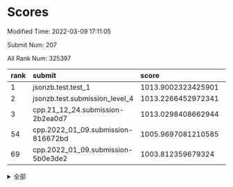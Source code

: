 # Scores

Modified Time: 2022-03-09 17:11:05

Submit Num: 207

All Rank Num: 325397

| rank |               submit               |       score        |       sigma        | pk_num |
| :--- | :--------------------------------- | :----------------- | :----------------- | :----- |
| 1    | jsonzb.test.test_1                 | 1013.9002323425901 | 0.8272178483095135 | 6288   |
| 2    | jsonzb.test.submission_level_4     | 1013.2266452972341 | 0.7598464003514142 | 6286   |
| 3    | cpp.21_12_24.submission-2b2ea0d7   | 1013.0298408662944 | 0.8029436224815458 | 6285   |
| 54   | cpp.2022_01_09.submission-816672bd | 1005.9697081210585 | 0.7184438304226543 | 6289   |
| 69   | cpp.2022_01_09.submission-5b0e3de2 | 1003.812359679324  | 0.7073082629625722 | 6291   |


<details>
<summary>全部</summary>

| rank |                 submit                 |       score        |       sigma        | pk_num |
| :--- | :------------------------------------- | :----------------- | :----------------- | :----- |
| 1    | jsonzb.test.test_1                     | 1013.9002323425901 | 0.8272178483095135 | 6288   |
| 2    | jsonzb.test.submission_level_4         | 1013.2266452972341 | 0.7598464003514142 | 6286   |
| 3    | cpp.21_12_24.submission-2b2ea0d7       | 1013.0298408662944 | 0.8029436224815458 | 6285   |
| 4    | gobigger.level_3.submission_level_3_33 | 1012.7311916283128 | 0.7851378671874973 | 6291   |
| 5    | gobigger.level_3.submission_level_3_2  | 1011.8946431689546 | 0.813538616896647  | 6288   |
| 6    | gobigger.level_3.submission_level_3_5  | 1011.4682703982355 | 0.779967765708314  | 6285   |
| 7    | gobigger.level_3.submission_level_3_27 | 1011.0316681559807 | 0.7524381285937589 | 6290   |
| 8    | gobigger.level_3.submission_level_3_14 | 1010.9712939709653 | 0.7548586462945917 | 6288   |
| 9    | gobigger.level_3.submission_level_3_10 | 1010.8899744045531 | 0.7526086927114387 | 6288   |
| 10   | gobigger.level_3.submission_level_3_7  | 1010.8613089513245 | 0.7707560650551458 | 6288   |
| 11   | gobigger.level_3.submission_level_3_28 | 1010.7311556123022 | 0.7768758930818295 | 6286   |
| 12   | gobigger.level_3.submission_level_3_24 | 1010.551139261208  | 0.7530344162599466 | 6283   |
| 13   | gobigger.level_3.submission_level_3_43 | 1010.5507729442376 | 0.7492318984576503 | 6290   |
| 14   | gobigger.level_3.submission_level_3_8  | 1010.4221087344572 | 0.744258827360838  | 6282   |
| 15   | gobigger.level_3.submission_level_3_35 | 1010.2677667398723 | 0.7773553934102331 | 6287   |
| 16   | gobigger.level_3.submission_level_3_46 | 1010.1919720481224 | 0.765505466823552  | 6287   |
| 17   | gobigger.level_3.submission_level_3_37 | 1010.1890805343892 | 0.7426641786859361 | 6289   |
| 18   | gobigger.level_3.submission_level_3_17 | 1010.1621526692377 | 0.7370178551476    | 6290   |
| 19   | gobigger.level_3.submission_level_3_6  | 1010.156369774528  | 0.7616431426092293 | 6286   |
| 20   | gobigger.level_3.submission_level_3_15 | 1010.1013992507833 | 0.762524526516735  | 6287   |
| 21   | gobigger.level_3.submission_level_3_11 | 1010.076262901297  | 0.7567518335685132 | 6287   |
| 22   | gobigger.level_3.submission_level_3_41 | 1010.0219785209791 | 0.7709756838874315 | 6286   |
| 23   | gobigger.level_3.submission_level_3_44 | 1009.963756411298  | 0.7677968525907521 | 6284   |
| 24   | gobigger.level_3.submission_level_3_26 | 1009.9581091370123 | 0.7841115632065647 | 6292   |
| 25   | gobigger.level_3.submission_level_3_36 | 1009.9336063872292 | 0.7569447732410625 | 6287   |
| 26   | gobigger.level_3.submission_level_3_0  | 1009.9229934068841 | 0.7541122624880124 | 6290   |
| 27   | gobigger.level_3.submission_level_3_20 | 1009.8481553606338 | 0.7777244465037172 | 6288   |
| 28   | gobigger.level_3.submission_level_3_25 | 1009.803996833282  | 0.7445610286820666 | 6291   |
| 29   | gobigger.level_3.submission_level_3_3  | 1009.7856403331855 | 0.7533609990270278 | 6285   |
| 30   | gobigger.level_3.submission_level_3_1  | 1009.7768465469195 | 0.7810522555054584 | 6287   |
| 31   | gobigger.level_3.submission_level_3_42 | 1009.7294479081531 | 0.7684808576785673 | 6286   |
| 32   | gobigger.level_3.submission_level_3_21 | 1009.7012847868033 | 0.7504656526067975 | 6283   |
| 33   | gobigger.level_3.submission_level_3_49 | 1009.6320446878553 | 0.7535918023949678 | 6283   |
| 34   | gobigger.level_3.submission_level_3_31 | 1009.5284105031222 | 0.742055975867035  | 6288   |
| 35   | gobigger.level_3.submission_level_3_9  | 1009.3795150461921 | 0.7499176537131271 | 6283   |
| 36   | gobigger.level_3.submission_level_3_48 | 1009.3073065722964 | 0.7428179583472291 | 6287   |
| 37   | gobigger.level_3.submission_level_3_40 | 1009.2822117572838 | 0.751474351930419  | 6288   |
| 38   | gobigger.level_3.submission_level_3_47 | 1009.2126660276824 | 0.7312153757697235 | 6285   |
| 39   | gobigger.level_3.submission_level_3_30 | 1009.1647815572445 | 0.7577028377676612 | 6288   |
| 40   | gobigger.level_3.submission_level_3_22 | 1009.1217779539807 | 0.7878823574038445 | 6285   |
| 41   | gobigger.level_3.submission_level_3_16 | 1009.0425160108396 | 0.7534395611099224 | 6285   |
| 42   | gobigger.level_3.submission_level_3_19 | 1009.0207854121306 | 0.7732576096315509 | 6284   |
| 43   | gobigger.level_3.submission_level_3_29 | 1008.9129373380806 | 0.7597543547373241 | 6285   |
| 44   | gobigger.level_3.submission_level_3_39 | 1008.8803393936017 | 0.7420972154988706 | 6289   |
| 45   | gobigger.level_3.submission_level_3_4  | 1008.6604402462825 | 0.7444699872580762 | 6287   |
| 46   | gobigger.level_3.submission_level_3_12 | 1008.6470362888558 | 0.7386454816741028 | 6289   |
| 47   | gobigger.level_3.submission_level_3_32 | 1008.4330876499332 | 0.7559103570976379 | 6291   |
| 48   | gobigger.level_3.submission_level_3_13 | 1008.4062790398369 | 0.7422571470001603 | 6288   |
| 49   | gobigger.level_3.submission_level_3_45 | 1008.3455488419511 | 0.7256684433481696 | 6285   |
| 50   | gobigger.level_3.submission_level_3_23 | 1008.321496566948  | 0.752582754401088  | 6290   |
| 51   | gobigger.level_3.submission_level_3_18 | 1008.3164035874852 | 0.7551838160595782 | 6292   |
| 52   | gobigger.level_3.submission_level_3_34 | 1008.1142161630986 | 0.7342858977464042 | 6291   |
| 53   | gobigger.level_3.submission_level_3_38 | 1007.9961796020415 | 0.7426318304755222 | 6288   |
| 54   | cpp.2022_01_09.submission-816672bd     | 1005.9697081210585 | 0.7184438304226543 | 6289   |
| 55   | gobigger.level_1.submission_level_1_29 | 1004.9651692507592 | 0.7150660828365212 | 6288   |
| 56   | gobigger.level_1.submission_level_1_10 | 1004.9314238272126 | 0.7213784052005664 | 6289   |
| 57   | gobigger.level_1.submission_level_1_4  | 1004.6811685782569 | 0.7220890865634008 | 6290   |
| 58   | gobigger.level_1.submission_level_1_46 | 1004.6569463787756 | 0.7153999244910086 | 6285   |
| 59   | gobigger.level_1.submission_level_1_37 | 1004.597872730959  | 0.7247973982099327 | 6288   |
| 60   | gobigger.level_1.submission_level_1_49 | 1004.4327257133992 | 0.7156317673307625 | 6291   |
| 61   | gobigger.level_1.submission_level_1_0  | 1004.2537452241146 | 0.7191603208501587 | 6286   |
| 62   | gobigger.level_1.submission_level_1_24 | 1004.0563736812034 | 0.7247097313974312 | 6287   |
| 63   | gobigger.level_1.submission_level_1_12 | 1004.0466714917457 | 0.7105354559512514 | 6288   |
| 64   | gobigger.level_1.submission_level_1_36 | 1003.9773727123868 | 0.7203249549182646 | 6282   |
| 65   | gobigger.level_1.submission_level_1_39 | 1003.929535039653  | 0.7154781045704595 | 6288   |
| 66   | gobigger.level_1.submission_level_1_20 | 1003.9182275002507 | 0.7178194936454615 | 6283   |
| 67   | gobigger.level_1.submission_level_1_45 | 1003.8975134478949 | 0.7109460573857919 | 6286   |
| 68   | gobigger.level_1.submission_level_1_18 | 1003.8275944689705 | 0.7278513643199654 | 6293   |
| 69   | cpp.2022_01_09.submission-5b0e3de2     | 1003.812359679324  | 0.7073082629625722 | 6291   |
| 70   | gobigger.level_1.submission_level_1_47 | 1003.7607439538809 | 0.7206375151662049 | 6289   |
| 71   | gobigger.level_1.submission_level_1_34 | 1003.7515628583541 | 0.7071710181485403 | 6290   |
| 72   | gobigger.level_1.submission_level_1_28 | 1003.7104781719609 | 0.7040280758039523 | 6295   |
| 73   | gobigger.level_1.submission_level_1_19 | 1003.6991593126634 | 0.7240356800479231 | 6289   |
| 74   | gobigger.level_1.submission_level_1_27 | 1003.6941256109443 | 0.7197783567292575 | 6288   |
| 75   | gobigger.level_1.submission_level_1_2  | 1003.509630324447  | 0.7196478484921259 | 6283   |
| 76   | gobigger.level_1.submission_level_1_32 | 1003.5074790448192 | 0.7094287947287983 | 6279   |
| 77   | gobigger.level_1.submission_level_1_1  | 1003.4739898920368 | 0.7068258264114985 | 6286   |
| 78   | gobigger.level_1.submission_level_1_35 | 1003.4587785843341 | 0.715164073709157  | 6290   |
| 79   | gobigger.level_1.submission_level_1_41 | 1003.418341115695  | 0.7245316141444068 | 6288   |
| 80   | gobigger.level_1.submission_level_1_17 | 1003.3939358464003 | 0.7020949234829897 | 6292   |
| 81   | gobigger.level_1.submission_level_1_21 | 1003.3630473057912 | 0.7112229848645668 | 6287   |
| 82   | gobigger.level_1.submission_level_1_8  | 1003.3542972874145 | 0.7127665272438034 | 6288   |
| 83   | gobigger.level_1.submission_level_1_5  | 1003.3211569845057 | 0.7147319990441896 | 6288   |
| 84   | gobigger.level_1.submission_level_1_31 | 1003.1958891032074 | 0.7113695084695096 | 6294   |
| 85   | gobigger.level_1.submission_level_1_7  | 1003.1951798235359 | 0.7118352032225216 | 6287   |
| 86   | gobigger.level_1.submission_level_1_9  | 1003.1130226451825 | 0.7162865842812189 | 6286   |
| 87   | gobigger.level_1.submission_level_1_33 | 1003.0850044026113 | 0.723027203329926  | 6293   |
| 88   | gobigger.level_1.submission_level_1_23 | 1003.0483744816643 | 0.7092846412688527 | 6284   |
| 89   | gobigger.level_1.submission_level_1_42 | 1002.9762652628572 | 0.7024381324514545 | 6288   |
| 90   | gobigger.level_1.submission_level_1_22 | 1002.8232477194362 | 0.7122466861571262 | 6288   |
| 91   | gobigger.level_1.submission_level_1_3  | 1002.8099272117101 | 0.7045157297328729 | 6284   |
| 92   | gobigger.level_1.submission_level_1_16 | 1002.7809254755    | 0.7135777423398721 | 6288   |
| 93   | gobigger.level_1.submission_level_1_25 | 1002.7434846150503 | 0.7130167820674875 | 6291   |
| 94   | gobigger.level_1.submission_level_1_40 | 1002.7160657512023 | 0.7036175504818712 | 6285   |
| 95   | gobigger.level_1.submission_level_1_43 | 1002.7145072039327 | 0.7066826547726929 | 6280   |
| 96   | gobigger.level_1.submission_level_1_30 | 1002.63779691832   | 0.7217553825966933 | 6287   |
| 97   | gobigger.level_1.submission_level_1_15 | 1002.6049563610591 | 0.7076244377174428 | 6287   |
| 98   | gobigger.level_1.submission_level_1_48 | 1002.5497592033274 | 0.7147650756870044 | 6288   |
| 99   | gobigger.level_1.submission_level_1_38 | 1002.3503551993857 | 0.7165117110066644 | 6286   |
| 100  | gobigger.level_1.submission_level_1_13 | 1002.1957956159862 | 0.7087666998074175 | 6285   |
| 101  | gobigger.level_1.submission_level_1_14 | 1002.1594696891239 | 0.7149499377327497 | 6289   |
| 102  | gobigger.level_1.submission_level_1_6  | 1002.0698087716208 | 0.7137213238240384 | 6288   |
| 103  | gobigger.level_1.submission_level_1_44 | 1001.9680177061042 | 0.7164101321391302 | 6287   |
| 104  | gobigger.level_1.submission_level_1_26 | 1001.501703281147  | 0.7133073932500575 | 6284   |
| 105  | gobigger.level_1.submission_level_1_11 | 1001.4159435556878 | 0.712819582705255  | 6290   |
| 106  | gobigger.random.submission_random_28   | 998.3075862185627  | 0.7056751070154463 | 6295   |
| 107  | gobigger.random.submission_random_1    | 997.3467081475668  | 0.7131875321897321 | 6290   |
| 108  | gobigger.random.submission_random_29   | 997.2891149279868  | 0.7111474974287071 | 6286   |
| 109  | gobigger.random.submission_random_46   | 997.096742362893   | 0.703746508322084  | 6290   |
| 110  | gobigger.random.submission_random_9    | 996.9624624266003  | 0.7166126058365639 | 6287   |
| 111  | gobigger.random.submission_random_19   | 996.8706224864401  | 0.7042876485350679 | 6286   |
| 112  | gobigger.random.submission_random_8    | 996.8216649506735  | 0.6990458359631554 | 6287   |
| 113  | gobigger.random.submission_random_17   | 996.8017956985644  | 0.7049033893695644 | 6287   |
| 114  | gobigger.random.submission_random_5    | 996.7562053634826  | 0.7091293054636663 | 6288   |
| 115  | gobigger.random.submission_random_23   | 996.6615395816215  | 0.6997247899625036 | 6286   |
| 116  | gobigger.random.submission_random_16   | 996.6209126746212  | 0.707271458984543  | 6294   |
| 117  | gobigger.random.submission_random_20   | 996.6159210305639  | 0.7090242473785671 | 6286   |
| 118  | gobigger.random.submission_random_12   | 996.572630114663   | 0.706321653324153  | 6288   |
| 119  | gobigger.random.submission_random_0    | 996.4772286528204  | 0.7155889764103275 | 6291   |
| 120  | gobigger.random.submission_random_39   | 996.4531484587953  | 0.7067399784079323 | 6287   |
| 121  | gobigger.random.submission_random_32   | 996.37953252805    | 0.7002001497550099 | 6294   |
| 122  | gobigger.random.submission_random_44   | 996.3442046984769  | 0.7010378830119461 | 6286   |
| 123  | gobigger.random.submission_random_25   | 996.289507323855   | 0.7093926232568387 | 6291   |
| 124  | gobigger.random.submission_random_36   | 996.270890254401   | 0.7180574476109103 | 6287   |
| 125  | gobigger.random.submission_random_22   | 996.2639020953483  | 0.7070408765473019 | 6287   |
| 126  | gobigger.random.submission_random_30   | 996.2522903931825  | 0.7067584327180844 | 6288   |
| 127  | gobigger.random.submission_random_42   | 996.2218631949872  | 0.6915871712322437 | 6284   |
| 128  | gobigger.random.submission_random_7    | 996.1544133510632  | 0.7102826794106577 | 6288   |
| 129  | gobigger.random.submission_random_15   | 995.9938247509626  | 0.7144410478712395 | 6288   |
| 130  | gobigger.random.submission_random_24   | 995.990095769135   | 0.7287317408694235 | 6285   |
| 131  | gobigger.random.submission_random_43   | 995.9675829427575  | 0.7176003295320291 | 6288   |
| 132  | gobigger.random.submission_random_18   | 995.9197870299522  | 0.717588238118193  | 6288   |
| 133  | gobigger.random.submission_random_31   | 995.9146147288002  | 0.7112821544806899 | 6288   |
| 134  | gobigger.random.submission_random_27   | 995.8720579389595  | 0.7164900375935693 | 6288   |
| 135  | gobigger.random.submission_random_13   | 995.8394868400186  | 0.7028397779242187 | 6290   |
| 136  | gobigger.random.submission_random_11   | 995.7795949678535  | 0.7266407857168602 | 6289   |
| 137  | gobigger.random.submission_random_4    | 995.6677317486085  | 0.7122279883999244 | 6284   |
| 138  | gobigger.random.submission_random_40   | 995.664112216846   | 0.7115464550638093 | 6285   |
| 139  | gobigger.random.submission_random_26   | 995.660216923426   | 0.7147473461055509 | 6292   |
| 140  | gobigger.random.submission_random_48   | 995.5858442773164  | 0.7074775654275754 | 6291   |
| 141  | gobigger.random.submission_random_45   | 995.5823728194686  | 0.7077432085030122 | 6290   |
| 142  | gobigger.random.submission_random_6    | 995.4847121958267  | 0.7245380830170859 | 6290   |
| 143  | gobigger.random.submission_random_35   | 995.4748564263247  | 0.7124369063581376 | 6294   |
| 144  | gobigger.random.submission_random_47   | 995.4577589938694  | 0.7014963634511279 | 6286   |
| 145  | gobigger.random.submission_random_14   | 995.3522240687939  | 0.7295916261060984 | 6290   |
| 146  | gobigger.random.submission_random_41   | 995.3359434850261  | 0.7025562754491771 | 6289   |
| 147  | gobigger.random.submission_random_21   | 995.2293706722425  | 0.7158752362506319 | 6289   |
| 148  | gobigger.random.submission_random_38   | 995.1048125555924  | 0.7085725902587392 | 6286   |
| 149  | gobigger.random.submission_random_2    | 995.0647996667905  | 0.7115125317266549 | 6288   |
| 150  | gobigger.random.submission_random_34   | 994.858062690595   | 0.704576563383249  | 6288   |
| 151  | gobigger.random.submission_random_10   | 994.8515496503114  | 0.702429792573326  | 6286   |
| 152  | gobigger.random.submission_random_49   | 994.8354836498111  | 0.7061319079844393 | 6285   |
| 153  | gobigger.random.submission_random_33   | 994.8050040714313  | 0.7222287972173219 | 6289   |
| 154  | gobigger.level_2.submission_level_2_45 | 994.7010520875951  | 0.7337473774514705 | 6282   |
| 155  | gobigger.random.submission_random_37   | 994.698351146282   | 0.7246095612648479 | 6290   |
| 156  | gobigger.level_2.submission_level_2_10 | 994.5378775649966  | 0.7282209790929691 | 6290   |
| 157  | gobigger.random.submission_random_3    | 994.5025256760231  | 0.73221527418842   | 6292   |
| 158  | gobigger.level_2.submission_level_2_9  | 994.2585328619579  | 0.7313565213539855 | 6289   |
| 159  | gobigger.level_2.submission_level_2_26 | 994.1650364228561  | 0.722931797171561  | 6288   |
| 160  | gobigger.level_2.submission_level_2_32 | 993.5779182870559  | 0.7723995987595436 | 6288   |
| 161  | gobigger.level_2.submission_level_2_19 | 993.5418789563747  | 0.7265810748210786 | 6289   |
| 162  | gobigger.level_2.submission_level_2_49 | 993.5407454492948  | 0.7361510678585795 | 6293   |
| 163  | gobigger.level_2.submission_level_2_18 | 993.3686599351676  | 0.7338796450918719 | 6290   |
| 164  | gobigger.level_2.submission_level_2_41 | 993.2232184054137  | 0.7311465906502859 | 6287   |
| 165  | gobigger.level_2.submission_level_2_31 | 993.0234810735265  | 0.7263975389444615 | 6288   |
| 166  | gobigger.level_2.submission_level_2_29 | 992.8999379309791  | 0.7361605151775745 | 6292   |
| 167  | gobigger.level_2.submission_level_2_28 | 992.8755377850148  | 0.7324140820332063 | 6286   |
| 168  | gobigger.level_2.submission_level_2_7  | 992.8191026564386  | 0.7327211823510467 | 6289   |
| 169  | gobigger.level_2.submission_level_2_30 | 992.7977121435073  | 0.7491852091737067 | 6285   |
| 170  | gobigger.level_2.submission_level_2_48 | 992.7976177336965  | 0.7401376116802835 | 6290   |
| 171  | gobigger.level_2.submission_level_2_22 | 992.6722442448302  | 0.7180960831868493 | 6290   |
| 172  | gobigger.level_2.submission_level_2_13 | 992.5986648508239  | 0.7263446805231711 | 6289   |
| 173  | gobigger.level_2.submission_level_2_12 | 992.5463107511608  | 0.7456530397023272 | 6284   |
| 174  | gobigger.level_2.submission_level_2_2  | 992.4718752338383  | 0.7333218180792388 | 6289   |
| 175  | gobigger.level_2.submission_level_2_44 | 992.4331823631975  | 0.7435348835426466 | 6285   |
| 176  | gobigger.level_2.submission_level_2_27 | 992.3521487071907  | 0.7431970986425114 | 6289   |
| 177  | gobigger.level_2.submission_level_2_34 | 992.3236851103367  | 0.7364205530918044 | 6293   |
| 178  | gobigger.level_2.submission_level_2_3  | 992.2728465913676  | 0.7331397315652449 | 6289   |
| 179  | gobigger.level_2.submission_level_2_20 | 992.163854792254   | 0.740882772098615  | 6289   |
| 180  | gobigger.level_2.submission_level_2_36 | 992.1435896796148  | 0.7521340307590682 | 6289   |
| 181  | gobigger.level_2.submission_level_2_14 | 992.118325305511   | 0.7396048512515148 | 6292   |
| 182  | gobigger.level_2.submission_level_2_24 | 991.9817224348226  | 0.7531525112012973 | 6290   |
| 183  | gobigger.level_2.submission_level_2_8  | 991.9655698686166  | 0.7657010629885563 | 6287   |
| 184  | gobigger.level_2.submission_level_2_47 | 991.8757935000838  | 0.7476523409386026 | 6283   |
| 185  | gobigger.level_2.submission_level_2_0  | 991.8703192700183  | 0.7445504365754191 | 6287   |
| 186  | gobigger.level_2.submission_level_2_23 | 991.7241701244163  | 0.741824697215276  | 6291   |
| 187  | gobigger.level_2.submission_level_2_5  | 991.6790750723198  | 0.7687461536183418 | 6287   |
| 188  | gobigger.level_2.submission_level_2_40 | 991.650775424287   | 0.7453221256185631 | 6290   |
| 189  | gobigger.level_2.submission_level_2_46 | 991.5821142043657  | 0.7400979301354188 | 6290   |
| 190  | gobigger.level_2.submission_level_2_21 | 991.4728726205138  | 0.7376554759881038 | 6292   |
| 191  | gobigger.level_2.submission_level_2_11 | 991.437971023085   | 0.7503811852742495 | 6287   |
| 192  | gobigger.level_2.submission_level_2_43 | 991.4026511134607  | 0.7475841264147729 | 6287   |
| 193  | gobigger.level_2.submission_level_2_38 | 991.3912872436082  | 0.7399768932703263 | 6287   |
| 194  | gobigger.level_2.submission_level_2_15 | 991.3701813725795  | 0.7461934063615756 | 6286   |
| 195  | gobigger.level_2.submission_level_2_4  | 991.2909185693709  | 0.7305362324286344 | 6290   |
| 196  | gobigger.level_2.submission_level_2_25 | 991.2532502448629  | 0.7518470168146177 | 6293   |
| 197  | gobigger.level_2.submission_level_2_1  | 991.2435023997665  | 0.7517170894621696 | 6283   |
| 198  | gobigger.level_2.submission_level_2_35 | 991.2046806309876  | 0.7352107672594684 | 6286   |
| 199  | gobigger.level_2.submission_level_2_42 | 991.1541461036193  | 0.7607496126628837 | 6287   |
| 200  | gobigger.level_2.submission_level_2_37 | 991.1382403581546  | 0.7451680805170137 | 6288   |
| 201  | gobigger.level_2.submission_level_2_33 | 991.1082505697618  | 0.738183685035035  | 6288   |
| 202  | gobigger.level_2.submission_level_2_6  | 991.0462155815309  | 0.7493976231876553 | 6287   |
| 203  | gobigger.level_2.submission_level_2_39 | 990.8689969558385  | 0.7539323131195523 | 6287   |
| 204  | gobigger.level_2.submission_level_2_17 | 990.7800875660715  | 0.750636997392001  | 6286   |
| 205  | gobigger.level_2.submission_level_2_16 | 990.6195246103856  | 0.7558136883708627 | 6293   |
| 206  | gobigger.none.submission_none_0        | 978.7716075045604  | 1.2107480152718246 | 6291   |
| 207  | gobigger.none.submission_none_1        | 976.8474057647503  | 1.4180737897384392 | 6287   |

</details>